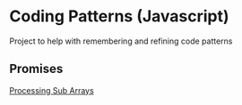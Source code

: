 # Coding Patterns (Javascript)
Project to help with remembering and refining code patterns

## Promises
[Processing Sub Arrays](../promises/subarray.js)
